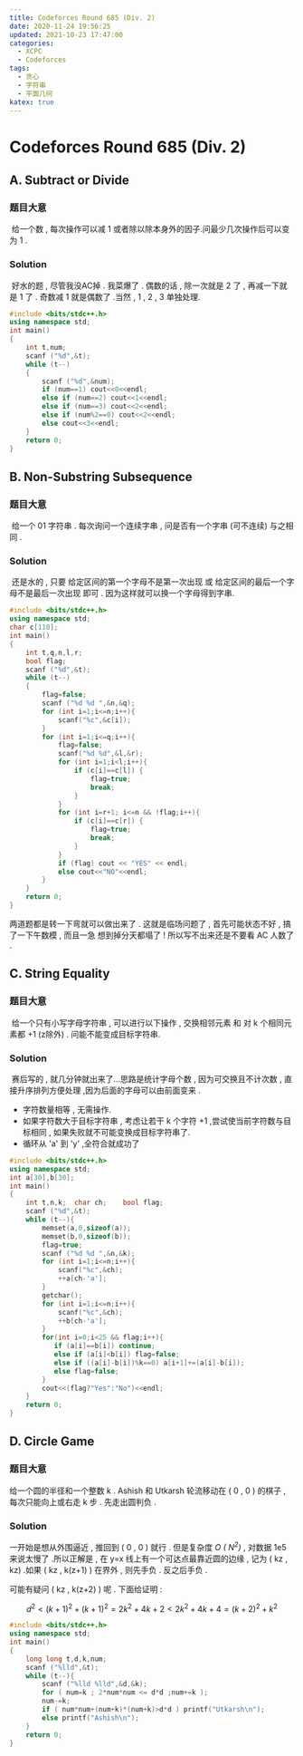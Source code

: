 ```yaml
---
title: Codeforces Round 685 (Div. 2)
date: 2020-11-24 19:56:25
updated: 2021-10-23 17:47:00
categories:
  - XCPC
  - Codeforces
tags:
  - 贪心
  - 字符串
  - 平面几何
katex: true
---
```


# Codeforces Round 685 (Div. 2) 

## A. Subtract or Divide

### 题目大意

​	给一个数 , 每次操作可以减 1 或者除以除本身外的因子.问最少几次操作后可以变为 1 .

### Solution

​	好水的题 , 尽管我没AC掉 . <span class="heimu" title="你知道的太多了">我菜爆了 . </span>偶数的话 , 除一次就是 2 了 , 再减一下就是 1 了 . 奇数减 1 就是偶数了 .当然 , 1 , 2 , 3 单独处理.

```cpp
#include <bits/stdc++.h>
using namespace std;
int main()
{
    int t,num;
    scanf ("%d",&t);
    while (t--)
    {
        scanf ("%d",&num);
        if (num==1) cout<<0<<endl;
        else if (num==2) cout<<1<<endl;
        else if (num==3) cout<<2<<endl;
        else if (num%2==0) cout<<2<<endl;
        else cout<<3<<endl;
    }
    return 0;
}
```

## B. Non-Substring Subsequence

### 题目大意

​	给一个 01 字符串 . 每次询问一个连续字串 , 问是否有一个字串 (可不连续) 与之相同 . 

### Solution

​	还是水的 , 只要 给定区间的第一个字母不是第一次出现 或 给定区间的最后一个字母不是最后一次出现 即可 . 因为这样就可以换一个字母得到字串.

```cpp
#include <bits/stdc++.h>
using namespace std;
char c[110];
int main()
{
	int t,q,n,l,r;
	bool flag;
	scanf ("%d",&t);
	while (t--)
	{
		flag=false;
		scanf ("%d %d ",&n,&q);
		for (int i=1;i<=n;i++){
			scanf("%c",&c[i]);
		}
		for (int i=1;i<=q;i++){
			flag=false;
			scanf("%d %d",&l,&r);		
			for (int i=1;i<l;i++){
				if (c[i]==c[l]) {
					flag=true;
					break;
				}
			}
			for (int i=r+1; i<=n && !flag;i++){
				if (c[i]==c[r]) {
					flag=true;
					break;
				}
			}
			if (flag) cout << "YES" << endl;
			else cout<<"NO"<<endl;
		}
	}
	return 0;
}
```



两道题都是转一下弯就可以做出来了 . 这就是临场问题了 , 首先可能状态不好 , 搞了一下午数模 , 而且一急<span class='heimu'>  想到掉分</span>天都塌了 ! 所以写不出来还是不要看 AC 人数了 . 

## C. String Equality

### 题目大意

​	给一个只有小写字母字符串 , 可以进行以下操作 , 交换相邻元素 和 对 k 个相同元素都 +1 (z除外) . 问能不能变成目标字符串.

### Solution

​	赛后写的 , 就几分钟就出来了...思路是统计字母个数 , 因为可交换且不计次数 , 直接升序排列方便处理 ,因为后面的字母可以由前面变来 .

- 字符数量相等 , 无需操作.
- 如果字符数大于目标字符串 , 考虑让若干 k 个字符 +1 ,尝试使当前字符数与目标相同 , 如果失败就不可能变换成目标字符串了.
- 循环从 'a' 到 'y' ,全符合就成功了

```cpp
#include <bits/stdc++.h>
using namespace std;
int a[30],b[30];
int main()
{
	int t,n,k;	char ch;	bool flag;
	scanf ("%d",&t);
	while (t--){
		memset(a,0,sizeof(a));
		memset(b,0,sizeof(b));
		flag=true;
		scanf ("%d %d ",&n,&k);
		for (int i=1;i<=n;i++){
			scanf("%c",&ch);
			++a[ch-'a'];
		}
		getchar();
		for (int i=1;i<=n;i++){
			scanf("%c",&ch);
			++b[ch-'a'];
		}
		for(int i=0;i<25 && flag;i++){
		   if (a[i]==b[i]) continue;
		   else if (a[i]<b[i]) flag=false;
		   else if ((a[i]-b[i])%k==0) a[i+1]+=(a[i]-b[i]);
		   else flag=false;
		}
		cout<<(flag?"Yes":"No")<<endl;
	}
	return 0;
}
```

## D. Circle Game

### 题目大意

给一个圆的半径和一个整数 k . Ashish 和 Utkarsh 轮流移动在 ( 0 , 0 ) 的棋子 , 每次只能向上或右走 k 步 . 先走出圆判负 . 

### Solution

一开始是想从外围逼近 , 推回到 ( 0 , 0 ) 就行 . 但是复杂度 *O ( N<sup>2</sup>)* , 对数据 1e5 来说太慢了 .所以正解是 , 在 y=x 线上有一个可达点最靠近圆的边缘 , 记为 ( kz , kz) .如果 ( kz , k(z+1) ) 在界外 , 则先手负 . 反之后手负 .

可能有疑问 ( kz , k(z+2) ) 呢 . 下面给证明 : 

$$
d^2 < (k+1) ^ 2 + (k+1) ^ 2 = 2k ^ 2+ 4k + 2 < 2k ^ 2 + 4k + 4 = (k+2) ^ 2 + k ^ 2
$$

```cpp
#include <bits/stdc++.h>
using namespace std;
int main()
{
	long long t,d,k,num;
	scanf ("%lld",&t);
	while (t--){
		scanf ("%lld %lld",&d,&k);
		for ( num=k ; 2*num*num <= d*d ;num+=k );
		num-=k;
		if ( num*num+(num+k)*(num+k)>d*d ) printf("Utkarsh\n");
		else printf("Ashish\n");	
	}
	return 0;
}
```

